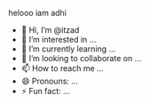 helooo iam adhi
- 👋 Hi, I’m @itzad
- 👀 I’m interested in ...
- 🌱 I’m currently learning ...
- 💞️ I’m looking to collaborate on ...
- 📫 How to reach me ...
- 😄 Pronouns: ...
- ⚡ Fun fact: ...

<!---
itzad/itzad is a ✨ special ✨ repository because its `README.md` (this file) appears on your GitHub profile.
You can click the Preview link to take a look at your changes.
--->
